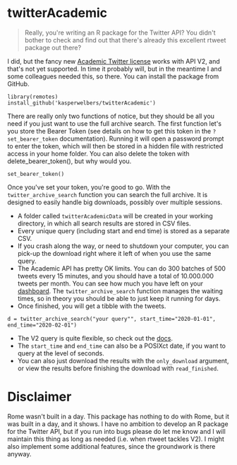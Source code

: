 # twitterAcademic

> Really, you're writing an R package for the Twitter API? You didn't bother to check and find out that there's already this excellent rtweet package out there?

I did, but the fancy new [Academic Twitter license](https://developer.twitter.com/en/solutions/academic-research) works with API V2, and that's not yet supported. In time it probably will, but in the meantime I and some colleagues needed this, so there.
You can install the package from GitHub.

```{r}
library(remotes)
install_github('kasperwelbers/twitterAcademic')
```


There are really only two functions of notice, but they should be all you need if you just want to use the full archive search.
The first function let's you store the Bearer Token (see details on how to get this token in the `?set_bearer_token` documentation).
Running it will open a password prompt to enter the token, which will then be stored in a hidden file with restricted access in your home folder.
You can also delete the token with delete_bearer_token(), but why would you.

```{r}
set_bearer_token()
```

Once you've set your token, you're good to go.
With the `twitter_archive_search` function you can search the  full archive.
It is designed to easily handle big downloads, possibly over multiple sessions.

* A folder called `twitterAcademicData` will be created in your working directory, in which all search results are stored in CSV files. 
* Every unique query (including start and end time) is stored as a separate CSV.
* If you crash along the way, or need to shutdown your computer, you can pick-up the download right where it left of when you use the same query. 
* The Academic API has pretty OK limits. You can do 300 batches of 500 tweets every 15 minutes, and you should have a total of 10.000.000 tweets per month. You can see how much you have left on your [dashboard](https://developer.twitter.com/en/portal/dashboard). The `twitter_archive_search` function manages the waiting times, so in theory you should be able to just keep it running for days.
* Once finished, you will get a tibble with the tweets. 

```{r}
d = twitter_archive_search("your query"", start_time="2020-01-01", end_time="2020-02-01")
```

* The V2 query is quite flexible, so check out the [docs](https://developer.twitter.com/en/docs/twitter-api/tweets/search/integrate/build-a-query).
* The `start_time` and `end_time` can also be a POSIXct date, if you want to query at the level of seconds.  
* You can also just download the results with the `only_download` argument, or view the results before finishing the download with `read_finished`. 


# Disclaimer

Rome wasn't built in a day. This package has nothing to do with Rome, but it was built in a day, and it shows. 
I have no ambition to develop an R package for the Twitter API, but if you run into bugs please do let me know and I will maintain this thing as long as needed (i.e. when rtweet tackles V2). I might also implement some additional features, since the groundwork is there anyway.
